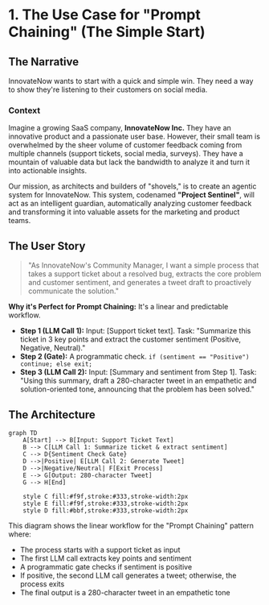 # 1. The Use Case for "Prompt Chaining" (The Simple Start)

## The Narrative 
InnovateNow wants to start with a quick and simple win. They need a way to show they're listening to their customers 
on social media.

### Context

Imagine a growing SaaS company, **InnovateNow Inc.** They have an innovative product and a passionate user base.
However, their small team is overwhelmed by the sheer volume of customer feedback coming from multiple channels (support
tickets, social media, surveys). They have a mountain of valuable data but lack the bandwidth to analyze it and turn it
into actionable insights.

Our mission, as architects and builders of "shovels," is to create an agentic system for InnovateNow. This system,
codenamed **"Project Sentinel"**, will act as an intelligent guardian, automatically analyzing customer feedback and
transforming it into valuable assets for the marketing and product teams.

## The User Story

> "As InnovateNow's Community Manager, I want a simple process that takes a support ticket about a resolved bug,
> extracts the core problem and customer sentiment, and generates a tweet draft to proactively communicate the 
> solution."

**Why it's Perfect for Prompt Chaining:**
It's a linear and predictable workflow.

- **Step 1 (LLM Call 1):** Input: [Support ticket text]. Task: "Summarize this ticket in 3 key points and extract the
  customer sentiment (Positive, Negative, Neutral)."
- **Step 2 (Gate):** A programmatic check. `if (sentiment == "Positive") continue; else exit;`
- **Step 3 (LLM Call 2):** Input: [Summary and sentiment from Step 1]. Task: "Using this summary, draft a 280-character
  tweet in an empathetic and solution-oriented tone, announcing that the problem has been solved."

## The Architecture

```mermaid
graph TD
    A[Start] --> B[Input: Support Ticket Text]
    B --> C[LLM Call 1: Summarize ticket & extract sentiment]
    C --> D{Sentiment Check Gate}
    D -->|Positive| E[LLM Call 2: Generate Tweet]
    D -->|Negative/Neutral| F[Exit Process]
    E --> G[Output: 280-character Tweet]
    G --> H[End]
    
    style C fill:#f9f,stroke:#333,stroke-width:2px
    style E fill:#f9f,stroke:#333,stroke-width:2px
    style D fill:#bbf,stroke:#333,stroke-width:2px
```

This diagram shows the linear workflow for the "Prompt Chaining" pattern where:

- The process starts with a support ticket as input
- The first LLM call extracts key points and sentiment
- A programmatic gate checks if sentiment is positive
- If positive, the second LLM call generates a tweet; otherwise, the process exits
- The final output is a 280-character tweet in an empathetic tone

